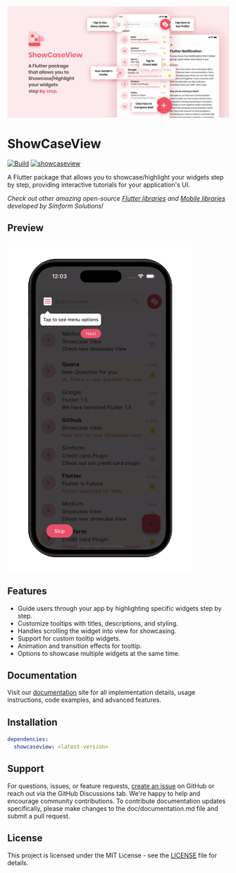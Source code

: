 ![Showcase View - Simform LLC.](https://raw.githubusercontent.com/SimformSolutionsPvtLtd/flutter_showcaseview/master/preview/banner.png)

# ShowCaseView

[![Build](https://github.com/SimformSolutionsPvtLtd/flutter_showcaseview/actions/workflows/flutter.yaml/badge.svg?branch=master)](https://github.com/SimformSolutionsPvtLtd/flutter_showcaseview/actions) [![showcaseview](https://img.shields.io/pub/v/showcaseview?label=showcaseview)](https://pub.dev/packages/showcaseview)

A Flutter package that allows you to showcase/highlight your widgets step by step, providing interactive tutorials for your application's UI.

_Check out other amazing open-source [Flutter libraries](https://simform-flutter-packages.web.app) and [Mobile libraries](https://github.com/SimformSolutionsPvtLtd/Awesome-Mobile-Libraries) developed by Simform Solutions!_

## Preview

![The example app running on mobile](https://raw.githubusercontent.com/SimformSolutionsPvtLtd/flutter_showcaseview/master/preview/showcaseview.gif)

## Features

- Guide users through your app by highlighting specific widgets step by step.
- Customize tooltips with titles, descriptions, and styling.
- Handles scrolling the widget into view for showcasing.
- Support for custom tooltip widgets.
- Animation and transition effects for tooltip.
- Options to showcase multiple widgets at the same time.

## Documentation

Visit our [documentation](https://simform-flutter-packages.web.app/showCaseView) site for all implementation details, usage instructions, code examples, and advanced features.

## Installation

```yaml
dependencies:
  showcaseview: <latest-version>
```

## Support

For questions, issues, or feature requests, [create an issue](https://github.com/SimformSolutionsPvtLtd/flutter_showcaseview/issues) on GitHub or reach out via the GitHub Discussions tab. We're happy to help and encourage community contributions.
To contribute documentation updates specifically, please make changes to the doc/documentation.md file and submit a pull request.

## License

This project is licensed under the MIT License - see the [LICENSE](https://simform-flutter-packages.web.app/showCaseView/license) file for details.

